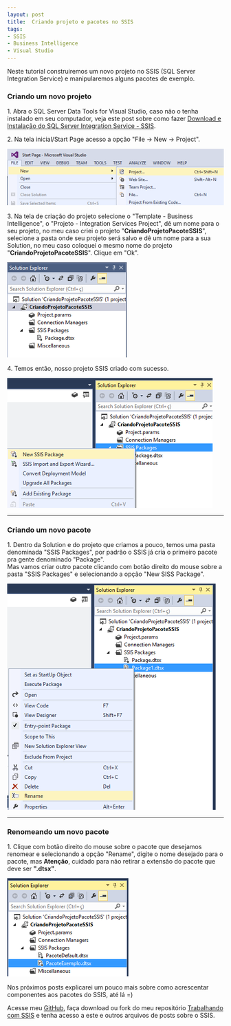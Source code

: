 ```yaml
---
layout: post
title:  Criando projeto e pacotes no SSIS
tags:
- SSIS
- Business Intelligence
- Visual Studio
---
```


<p>Neste tutorial construiremos um novo projeto no SSIS (SQL Server Integration Service) e manipularemos alguns pacotes de exemplo.</p>

<h3 id="heading3">Criando um novo projeto</h3>

<p>1. Abra o SQL Server Data Tools for Visual Studio, caso não o tenha instalado em seu computador, veja este post sobre como fazer <a href="http://mateusblopes.com.br/Download-e-Instalacao-SQL-Server-Integration-Service-SSIS.html" target="_blank">Download e Instalação do SQL Server Integration Service - SSIS</a>.</p>

<p>2. Na tela inicial/Start Page acesso a opção "File -> New -> Project". </p>

<p><img src="https://raw.githubusercontent.com/mateusblopes/mateusblopes.github.io/master/_posts/img/ProjectSSIS1.png" alt="SSIS - Criando um novo projeto" /></p>

<p>3. Na tela de criação do projeto selecione o "Template - Business Intelligence", o "Projeto - Integration Services Project", dê um nome para o seu projeto, no meu caso criei o projeto "<strong>CriandoProjetoPacoteSSIS</strong>", selecione a pasta onde seu projeto será salvo e dê um nome para a sua Solution, no meu caso coloquei o mesmo nome do projeto "<strong>CriandoProjetoPacoteSSIS</strong>". Clique em "Ok".</p>

<p><img src="https://raw.githubusercontent.com/mateusblopes/mateusblopes.github.io/master/_posts/img/ProjectSSIS2.png" alt="SSIS - Definindo um novo projeto" /></p>

<p>4. Temos então, nosso projeto SSIS criado com sucesso.</p>

<p><img src="https://raw.githubusercontent.com/mateusblopes/mateusblopes.github.io/master/_posts/img/ProjectSSIS3.png" alt="SSIS - Novo projeto criado" /></p>

<hr/>

<h3 id="heading3">Criando um novo pacote</h3>

<p>1. Dentro da Solution e do projeto que criamos a pouco, temos uma pasta denominada "SSIS Packages", por padrão o SSIS já cria o primeiro pacote pra gente denominado "Package".
<br/>Mas vamos criar outro pacote clicando com botão direito do mouse sobre a pasta "SSIS Packages" e selecionando a opção "New SISS Package".</p>

<p><img src="https://raw.githubusercontent.com/mateusblopes/mateusblopes.github.io/master/_posts/img/ProjectSSIS4.png" alt="SSIS - Criando um novo pacote" /></p>

<hr/>

<h3 id="heading3">Renomeando um novo pacote</h3>

<p>1. Clique com botão direito do mouse sobre o pacote que desejamos renomear e selecionando a opção "Rename", digite o nome desejado para o pacote, mas <strong>Atenção</strong>, cuidado para não retirar a extensão do pacote que deve ser <strong>".dtsx"</strong>.</p>

<p><img src="https://raw.githubusercontent.com/mateusblopes/mateusblopes.github.io/master/_posts/img/ProjectSSIS5.png" alt="SSIS - Renomeando um pacote" /></p>

<p>Nos próximos posts explicarei um pouco mais sobre como acrescentar componentes aos pacotes do SSIS, até lá =)</p>

<p>Acesse meu <a href="https://github.com/mateusblopes" target="_blank">GitHub</a>, faça download ou fork do meu repositório <a href="https://github.com/mateusblopes/trabalhando-com-ssis" target="_blank">Trabalhando com SSIS</a> e tenha acesso a este e outros arquivos de posts sobre o SSIS.</p>